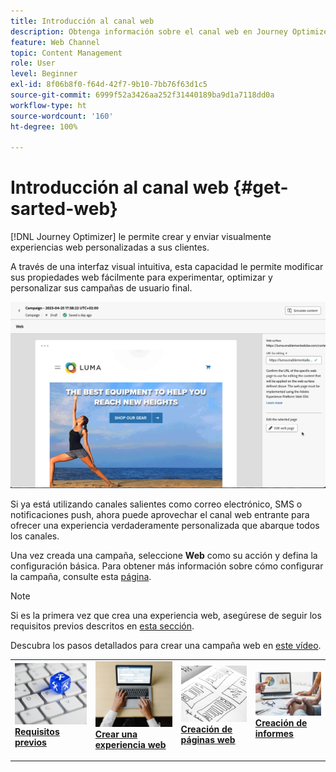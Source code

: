 ```yaml
---
title: Introducción al canal web
description: Obtenga información sobre el canal web en Journey Optimizer
feature: Web Channel
topic: Content Management
role: User
level: Beginner
exl-id: 8f06b8f0-f64d-42f7-9b10-7bb76f63d1c5
source-git-commit: 6999f52a3426aa252f31440189ba9d1a7118dd0a
workflow-type: ht
source-wordcount: '160'
ht-degree: 100%

---
```


# Introducción al canal web {#get-sarted-web}

[!DNL Journey Optimizer] le permite crear y enviar visualmente experiencias web personalizadas a sus clientes.

A través de una interfaz visual intuitiva, esta capacidad le permite modificar sus propiedades web fácilmente para experimentar, optimizar y personalizar sus campañas de usuario final.

![](../rn/assets/do-not-localize/web-authoring.gif)


Si ya está utilizando canales salientes como correo electrónico, SMS o notificaciones push, ahora puede aprovechar el canal web entrante para ofrecer una experiencia verdaderamente personalizada que abarque todos los canales.

Una vez creada una campaña, seleccione **Web** como su acción y defina la configuración básica. Para obtener más información sobre cómo configurar la campaña, consulte esta [página](../campaigns/create-campaign.md#configure).

>[!NOTE]
>
>Si es la primera vez que crea una experiencia web, asegúrese de seguir los requisitos previos descritos en [esta sección](web-prerequisites.md).

Descubra los pasos detallados para crear una campaña web en [este vídeo](create-web.md#video).

<table style="table-layout:fixed"><tr style="border: 0;">
<td>
<a href="web-prerequisites.md">
<img alt="Posible cliente" src="../assets/do-not-localize/web-prerequisites.jpg">
</a>
<div><a href="web-prerequisites.md"><strong>Requisitos previos</strong>
</div>
<p>
</td>
<td>
<a href="create-web.md">
<img alt="Poco frecuente" src="../assets/do-not-localize/web-create.jpg">
</a>
<div>
<a href="create-web.md"><strong>Crear una experiencia web</strong></a>
</div>
<p></td>
<td>
<a href="edit-web-content.md">
<img alt="Validación" src="../assets/do-not-localize/web-design.jpg">
</a>
<div>
<a href="edit-web-content.md"><strong>Creación de páginas web</strong></a>
</div>
<p>
</td>
<td>
<a href="monitor-web-campaigns.md">
<img alt="Validación" src="../assets/do-not-localize/web-reporting.jpg">
</a>
<div>
<a href="monitor-web-campaigns.md"><strong>Creación de informes</strong></a>
</div>
<p>
</td>
</tr></table>


